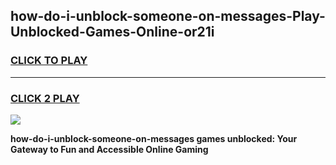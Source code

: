 
## how-do-i-unblock-someone-on-messages-Play-Unblocked-Games-Online-or21i
<h3>
<a href="https://premium76.site?title=how-do-i-unblock-someone-on-messages&ref=25A">CLICK TO PLAY</a></h3>
<hr>

<h3>
<a href="https://premium76.site?title=how-do-i-unblock-someone-on-messages&ref=25A">CLICK 2 PLAY</a>
  
</h3>

<a href="https://premium76.site?title=how-do-i-unblock-someone-on-messages&ref=25A"><img src="https://clearcache.store/games.png"></a>


**how-do-i-unblock-someone-on-messages games unblocked: Your Gateway to Fun and Accessible Online Gaming**

